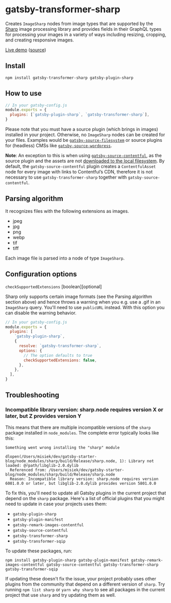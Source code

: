 # gatsby-transformer-sharp

Creates `ImageSharp` nodes from image types that are supported by the
[Sharp](https://github.com/lovell/sharp) image processing library and provides
fields in their GraphQL types for processing your images in a variety of ways
including resizing, cropping, and creating responsive images.

[Live demo](https://image-processing.gatsbyjs.org/)
([source](https://github.com/gatsbyjs/gatsby/tree/master/examples/image-processing))

## Install

`npm install gatsby-transformer-sharp gatsby-plugin-sharp`

## How to use

```javascript
// In your gatsby-config.js
module.exports = {
  plugins: [`gatsby-plugin-sharp`, `gatsby-transformer-sharp`],
}
```

Please note that you must have a source plugin (which brings in images) installed in your project. Otherwise, no `ImageSharp` nodes can be created for your files. Examples would be [`gatsby-source-filesystem`](/packages/gatsby-source-filesystem) or source plugins for (headless) CMSs like [`gatsby-source-wordpress`](/packages/gatsby-source-wordpress).

**Note**: An exception to this is when using [`gatsby-source-contentful`](/packages/gatsby-source-contentful/), as the source plugin and the assets are not [downloaded to the local filesystem](https://www.gatsbyjs.org/packages/gatsby-source-contentful/#download-assets-for-static-distribution). By default, the `gatsby-source-contentful` plugin creates a `ContentfulAsset` node for every image with links to Contentful’s CDN, therefore it is not necessary to use `gatsby-transformer-sharp` together with `gatsby-source-contentful`.

## Parsing algorithm

It recognizes files with the following extensions as images.

- jpeg
- jpg
- png
- webp
- tif
- tiff

Each image file is parsed into a node of type `ImageSharp`.

## Configuration options

`checkSupportedExtensions` [boolean][optional]

Sharp only supports certain image formats (see the Parsing algorithm section above) and hence throws a warning when you e.g. use a .gif in an `ImageSharp` query. You'll need to use `publicURL` instead. With this option you can disable the warning behavior.

```javascript
// In your gatsby-config.js
module.exports = {
  plugins: [
    `gatsby-plugin-sharp`,
    {
      resolve: `gatsby-transformer-sharp`,
      options: {
        // The option defaults to true
        checkSupportedExtensions: false,
      },
    },
  ],
}
```

## Troubleshooting

### Incompatible library version: sharp.node requires version X or later, but Z provides version Y

This means that there are multiple incompatible versions of the `sharp` package installed in `node_modules`. The complete error typically looks like this:

```text
Something went wrong installing the "sharp" module

dlopen(/Users/misiek/dev/gatsby-starter-blog/node_modules/sharp/build/Release/sharp.node, 1): Library not loaded: @rpath/libglib-2.0.dylib
  Referenced from: /Users/misiek/dev/gatsby-starter-blog/node_modules/sharp/build/Release/sharp.node
  Reason: Incompatible library version: sharp.node requires version 6001.0.0 or later, but libglib-2.0.dylib provides version 5801.0.0
```

To fix this, you'll need to update all Gatsby plugins in the current project that depend on the `sharp` package. Here's a list of official plugins that you might need to update in case your projects uses them:

- `gatsby-plugin-sharp`
- `gatsby-plugin-manifest`
- `gatsby-remark-images-contentful`
- `gatsby-source-contentful`
- `gatsby-transformer-sharp`
- `gatsby-transformer-sqip`

To update these packages, run:

```shell
npm install gatsby-plugin-sharp gatsby-plugin-manifest gatsby-remark-images-contentful gatsby-source-contentful gatsby-transformer-sharp gatsby-transformer-sqip
```

If updating these doesn't fix the issue, your project probably uses other plugins from the community that depend on a different version of `sharp`. Try running `npm list sharp` or `yarn why sharp` to see all packages in the current project that use `sharp` and try updating them as well.
